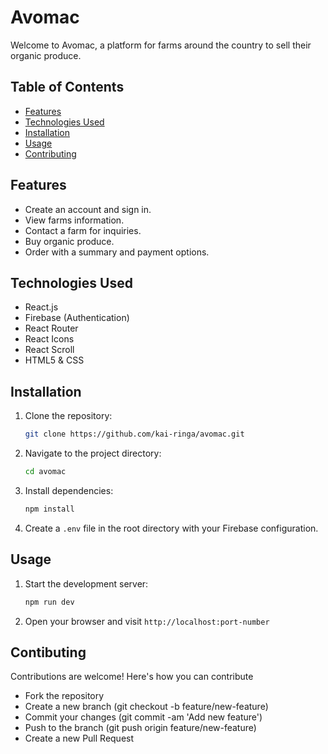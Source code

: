 # Avomac

Welcome to Avomac, a platform for farms around the country to sell their organic produce.

## Table of Contents

- [Features](#features)
- [Technologies Used](#technologies-used)
- [Installation](#installation)
- [Usage](#usage)
- [Contributing](#contributing)

## Features

- Create an account and sign in.
- View farms information.
- Contact a farm for inquiries.
- Buy organic produce.
- Order with a summary and payment options.

## Technologies Used

- React.js
- Firebase (Authentication)
- React Router
- React Icons
- React Scroll
- HTML5 & CSS

## Installation

1. Clone the repository:
   ```bash
   git clone https://github.com/kai-ringa/avomac.git
2. Navigate to the project directory:
   ```bash
   cd avomac
3. Install dependencies:
   ```bash
   npm install
4. Create a `.env` file in the root directory with your Firebase configuration.

## Usage

1. Start the development server:
   ```bash
   npm run dev
2. Open your browser and visit `http://localhost:port-number`

## Contibuting

Contributions are welcome! Here's how you can contribute
- Fork the repository
- Create a new branch (git checkout -b feature/new-feature)
- Commit your changes (git commit -am 'Add new feature')
- Push to the branch (git push origin feature/new-feature)
- Create a new Pull Request
